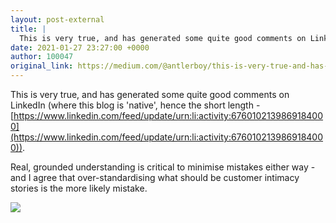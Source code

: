 ```yaml
---
layout: post-external
title: |
  This is very true, and has generated some quite good comments on LinkedIn (where this blog is…
date: 2021-01-27 23:27:00 +0000
author: 100047
original_link: https://medium.com/@antlerboy/this-is-very-true-and-has-generated-some-quite-good-comments-on-linkedin-where-this-blog-is-f1be9fa1d2cd?source=rss-97852f5a56ae------2
---
```


This is very true, and has generated some quite good comments on LinkedIn (where this blog is 'native', hence the short length - [https://www.linkedin.com/feed/update/urn:li:activity:6760102139869184000](https://www.linkedin.com/feed/update/urn:li:activity:6760102139869184000)).

Real, grounded understanding is critical to minimise mistakes either way - and I agree that over-standardising what should be customer intimacy stories is the more likely mistake.

 ![](https://medium.com/_/stat?event=post.clientViewed&referrerSource=full_rss&postId=f1be9fa1d2cd)
